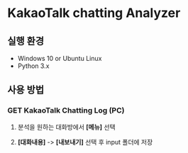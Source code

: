 # KakaoTalk chatting Analyzer


## 실행 환경
- Windows 10 or Ubuntu Linux
- Python 3.x

## 사용 방법

### GET KakaoTalk Chatting Log (PC)

1. 분석을 원하는 대화방에서 <strong>[메뉴]</strong> 선택

2. <strong>[대화내용]</strong> -> <strong>[내보내기]</strong> 선택 후 input 폴더에 저장
